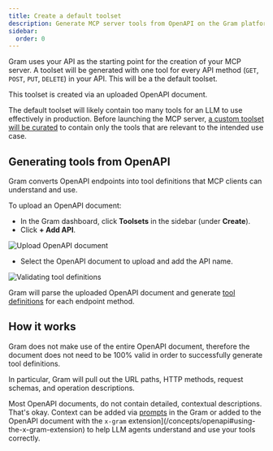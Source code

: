 ```yaml
---
title: Create a default toolset
description: Generate MCP server tools from OpenAPI on the Gram platform.
sidebar:
  order: 0
---
```


Gram uses your API as the starting point for the creation of your MCP server. A toolset will be generated with one tool for every API method (`GET`, `POST`, `PUT`, `DELETE`) in your API. This will be a the default toolset.

This toolset is created via an uploaded OpenAPI document.

The default toolset will likely contain too many tools for an LLM to use effectively in production. Before launching the MCP server, [a custom toolset will be curated](/) to contain only the tools that are relevant to the intended use case.

## Generating tools from OpenAPI

Gram converts OpenAPI endpoints into tool definitions that MCP clients can understand and use.

To upload an OpenAPI document:

- In the Gram dashboard, click **Toolsets** in the sidebar (under **Create**).
- Click **+ Add API**.

![Upload OpenAPI document](/img/guides/build-mcp/uploading-openapi-document.png)

- Select the OpenAPI document to upload and add the API name.

![Validating tool definitions](/img/guides/build-mcp/01-upload-openapi-document-done.png)

Gram will parse the uploaded OpenAPI document and generate [tool definitions](/concepts/tool-definitions) for each endpoint method.

## How it works

Gram does not make use of the entire OpenAPI document, therefore the document does not need to be 100% valid in order to successfully generate tool definitions.

In particular, Gram will pull out the URL paths, HTTP methods, request schemas, and operation descriptions.

Most OpenAPI documents, do not contain detailed, contextual descriptions. That's okay. Context can be added via [prompts](/build-mcp/writing-prompts) in the Gram or added to the OpenAPI document with the `x-gram` extension](/concepts/openapi#using-the-x-gram-extension) to help LLM agents understand and use your tools correctly.
